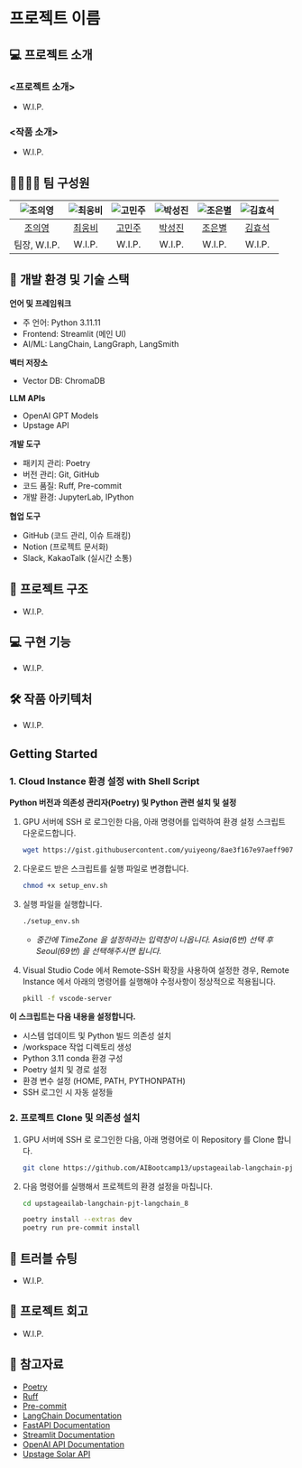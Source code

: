 # 프로젝트 이름

## 💻 프로젝트 소개

### <프로젝트 소개>

- W.I.P.

### <작품 소개>

- W.I.P.

## 👨‍👩‍👦‍👦 팀 구성원

| ![조의영](https://avatars.githubusercontent.com/u/4915390?v=4) | ![최웅비](https://avatars.githubusercontent.com/u/97170457?v=4) | ![고민주](https://avatars.githubusercontent.com/u/204635884?v=4) | ![박성진](https://avatars.githubusercontent.com/u/204808507?v=4) | ![조은별](https://avatars.githubusercontent.com/u/178245805?v=4) | ![김효석](https://avatars.githubusercontent.com/u/159979869?v=4) |
|:-----------------------------------------------------------:|:------------------------------------------------------------:|:-------------------------------------------------------------:|:-------------------------------------------------------------:|:-------------------------------------------------------------:|:-------------------------------------------------------------:|
|             [조의영](https://github.com/yuiyeong)              |              [최웅비](https://github.com/Wchoi189)              |             [고민주](https://github.com/PaperToCode)             |              [박성진](https://github.com/psj2024p)               |              [조은별](https://github.com/eunbyul2)               |            [김효석](https://github.com/david1005910)             |
|                         팀장, W.I.P.                          |                            W.I.P.                            |                            W.I.P.                             |                            W.I.P.                             |                            W.I.P.                             |                            W.I.P.                             |

## 🔨 개발 환경 및 기술 스택

**언어 및 프레임워크**

- 주 언어: Python 3.11.11
- Frontend: Streamlit (메인 UI)
- AI/ML: LangChain, LangGraph, LangSmith

**벡터 저장소**

- Vector DB: ChromaDB

**LLM APIs**

- OpenAI GPT Models
- Upstage API

**개발 도구**

- 패키지 관리: Poetry
- 버전 관리: Git, GitHub
- 코드 품질: Ruff, Pre-commit
- 개발 환경: JupyterLab, IPython

**협업 도구**

- GitHub (코드 관리, 이슈 트래킹)
- Notion (프로젝트 문서화)
- Slack, KakaoTalk (실시간 소통)

## 📁 프로젝트 구조

- W.I.P.

## 💻 구현 기능

- W.I.P.

## 🛠️ 작품 아키텍처

- W.I.P.

## Getting Started

### 1. Cloud Instance 환경 설정 with Shell Script

**Python 버전과 의존성 관리자(Poetry) 및 Python 관련 설치 및 설정**

1. GPU 서버에 SSH 로 로그인한 다음, 아래 명령어를 입력하여 환경 설정 스크립트 다운로드합니다.
    ```bash
    wget https://gist.githubusercontent.com/yuiyeong/8ae3f167e97aeff90785a4ccda41e5fe/raw/bcf100f01b69df0534841f7cb126f96d307fc460/setup_env.sh
    ```

2. 다운로드 받은 스크립트를 실행 파일로 변경합니다.
    ```bash
    chmod +x setup_env.sh
    ```

3. 실행 파일을 실행합니다.
    ```bash
    ./setup_env.sh
    ```
   * _중간에 TimeZone 을 설정하라는 입력창이 나옵니다. Asia(6번) 선택 후 Seoul(69번) 을 선택해주시면 됩니다._

4. Visual Studio Code 에서 Remote-SSH 확장을 사용하여 설정한 경우, Remote Instance 에서 아래의 명령어를 실행해야 수정사항이 정상적으로 적용됩니다.
   ```bash
   pkill -f vscode-server
   ```

**이 스크립트는 다음 내용을 설정합니다.**

- 시스템 업데이트 및 Python 빌드 의존성 설치
- /workspace 작업 디렉토리 생성
- Python 3.11 conda 환경 구성
- Poetry 설치 및 경로 설정
- 환경 변수 설정 (HOME, PATH, PYTHONPATH)
- SSH 로그인 시 자동 설정들

### 2. 프로젝트 Clone 및 의존성 설치

1. GPU 서버에 SSH 로 로그인한 다음, 아래 명령어로 이 Repository 를 Clone 합니다.
    ```bash
    git clone https://github.com/AIBootcamp13/upstageailab-langchain-pjt-langchain_8.git
    ```

2. 다음 명령어를 실행해서 프로젝트의 환경 설정을 마칩니다.
    ```bash
    cd upstageailab-langchain-pjt-langchain_8

    poetry install --extras dev
    poetry run pre-commit install
    ```

## 🚨 트러블 슈팅

- W.I.P.

## 📌 프로젝트 회고

- W.I.P.

## 📰 참고자료

- [Poetry](https://python-poetry.org/docs/)
- [Ruff](https://docs.astral.sh/ruff/)
- [Pre-commit](https://pre-commit.com/)
- [LangChain Documentation](https://python.langchain.com/docs/introduction/)
- [FastAPI Documentation](https://fastapi.tiangolo.com/)
- [Streamlit Documentation](https://docs.streamlit.io/get-started)
- [OpenAI API Documentation](https://platform.openai.com/docs/overview)
- [Upstage Solar API](https://console.upstage.ai/docs/getting-started)
